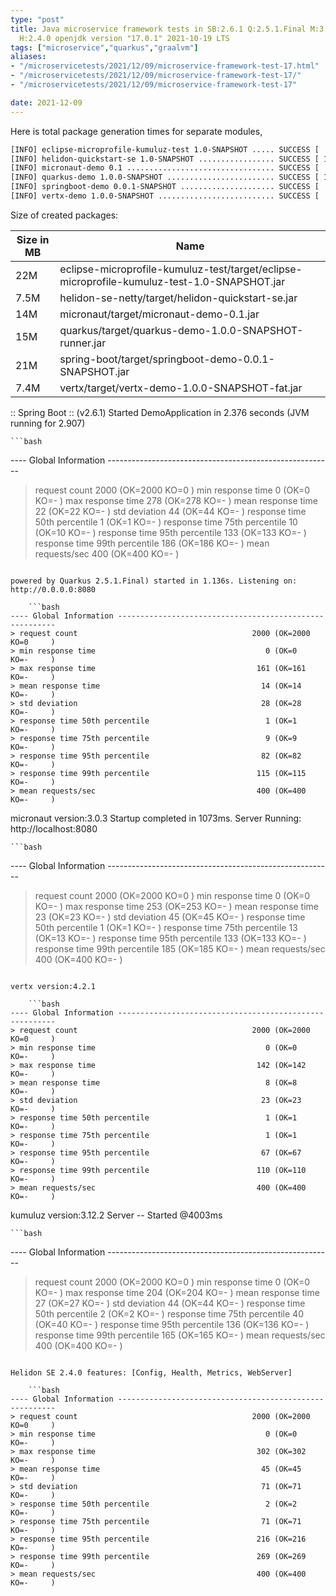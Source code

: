 ```yaml
---
type: "post"
title: Java microservice framework tests in SB:2.6.1 Q:2.5.1.Final M:3.2.1 V:4.2.1
  H:2.4.0 openjdk version "17.0.1" 2021-10-19 LTS
tags: ["microservice","quarkus","graalvm"]
aliases:
- "/microservicetests/2021/12/09/microservice-framework-test-17.html"
- "/microservicetests/2021/12/09/microservice-framework-test-17/"
- "/microservicetests/2021/12/09/microservice-framework-test-17"

date: 2021-12-09
---
```

 
Here is total package generation times for separate modules,
```bash
[INFO] eclipse-microprofile-kumuluz-test 1.0-SNAPSHOT ..... SUCCESS [  5.391 s]
[INFO] helidon-quickstart-se 1.0-SNAPSHOT ................. SUCCESS [ 10.776 s]
[INFO] micronaut-demo 0.1 ................................. SUCCESS [  8.329 s]
[INFO] quarkus-demo 1.0.0-SNAPSHOT ........................ SUCCESS [ 18.185 s]
[INFO] springboot-demo 0.0.1-SNAPSHOT ..................... SUCCESS [  0.340 s]
[INFO] vertx-demo 1.0.0-SNAPSHOT .......................... SUCCESS [  4.888 s]
```
Size of created packages:

| Size in MB |  Name |
|------------|-------|
| 22M | eclipse-microprofile-kumuluz-test/target/eclipse-microprofile-kumuluz-test-1.0-SNAPSHOT.jar |
| 7.5M | helidon-se-netty/target/helidon-quickstart-se.jar |
| 14M | micronaut/target/micronaut-demo-0.1.jar |
| 15M | quarkus/target/quarkus-demo-1.0.0-SNAPSHOT-runner.jar |
| 21M | spring-boot/target/springboot-demo-0.0.1-SNAPSHOT.jar |
| 7.4M | vertx/target/vertx-demo-1.0.0-SNAPSHOT-fat.jar |


:: Spring Boot :: (v2.6.1) Started DemoApplication in 2.376 seconds (JVM running for 2.907)

    ```bash
---- Global Information --------------------------------------------------------
> request count                                       2000 (OK=2000   KO=0     )
> min response time                                      0 (OK=0      KO=-     )
> max response time                                    278 (OK=278    KO=-     )
> mean response time                                    22 (OK=22     KO=-     )
> std deviation                                         44 (OK=44     KO=-     )
> response time 50th percentile                          1 (OK=1      KO=-     )
> response time 75th percentile                         10 (OK=10     KO=-     )
> response time 95th percentile                        133 (OK=133    KO=-     )
> response time 99th percentile                        186 (OK=186    KO=-     )
> mean requests/sec                                    400 (OK=400    KO=-     )
```

powered by Quarkus 2.5.1.Final) started in 1.136s. Listening on: http://0.0.0.0:8080

    ```bash
---- Global Information --------------------------------------------------------
> request count                                       2000 (OK=2000   KO=0     )
> min response time                                      0 (OK=0      KO=-     )
> max response time                                    161 (OK=161    KO=-     )
> mean response time                                    14 (OK=14     KO=-     )
> std deviation                                         28 (OK=28     KO=-     )
> response time 50th percentile                          1 (OK=1      KO=-     )
> response time 75th percentile                          9 (OK=9      KO=-     )
> response time 95th percentile                         82 (OK=82     KO=-     )
> response time 99th percentile                        115 (OK=115    KO=-     )
> mean requests/sec                                    400 (OK=400    KO=-     )
```

micronaut version:3.0.3 Startup completed in 1073ms. Server Running: http://localhost:8080

    ```bash
---- Global Information --------------------------------------------------------
> request count                                       2000 (OK=2000   KO=0     )
> min response time                                      0 (OK=0      KO=-     )
> max response time                                    253 (OK=253    KO=-     )
> mean response time                                    23 (OK=23     KO=-     )
> std deviation                                         45 (OK=45     KO=-     )
> response time 50th percentile                          1 (OK=1      KO=-     )
> response time 75th percentile                         13 (OK=13     KO=-     )
> response time 95th percentile                        133 (OK=133    KO=-     )
> response time 99th percentile                        185 (OK=185    KO=-     )
> mean requests/sec                                    400 (OK=400    KO=-     )
```

vertx version:4.2.1

    ```bash
---- Global Information --------------------------------------------------------
> request count                                       2000 (OK=2000   KO=0     )
> min response time                                      0 (OK=0      KO=-     )
> max response time                                    142 (OK=142    KO=-     )
> mean response time                                     8 (OK=8      KO=-     )
> std deviation                                         23 (OK=23     KO=-     )
> response time 50th percentile                          1 (OK=1      KO=-     )
> response time 75th percentile                          1 (OK=1      KO=-     )
> response time 95th percentile                         67 (OK=67     KO=-     )
> response time 99th percentile                        110 (OK=110    KO=-     )
> mean requests/sec                                    400 (OK=400    KO=-     )
```

kumuluz version:3.12.2 Server -- Started @4003ms

    ```bash
---- Global Information --------------------------------------------------------
> request count                                       2000 (OK=2000   KO=0     )
> min response time                                      0 (OK=0      KO=-     )
> max response time                                    204 (OK=204    KO=-     )
> mean response time                                    27 (OK=27     KO=-     )
> std deviation                                         44 (OK=44     KO=-     )
> response time 50th percentile                          2 (OK=2      KO=-     )
> response time 75th percentile                         40 (OK=40     KO=-     )
> response time 95th percentile                        136 (OK=136    KO=-     )
> response time 99th percentile                        165 (OK=165    KO=-     )
> mean requests/sec                                    400 (OK=400    KO=-     )
```

Helidon SE 2.4.0 features: [Config, Health, Metrics, WebServer]

    ```bash
---- Global Information --------------------------------------------------------
> request count                                       2000 (OK=2000   KO=0     )
> min response time                                      0 (OK=0      KO=-     )
> max response time                                    302 (OK=302    KO=-     )
> mean response time                                    45 (OK=45     KO=-     )
> std deviation                                         71 (OK=71     KO=-     )
> response time 50th percentile                          2 (OK=2      KO=-     )
> response time 75th percentile                         71 (OK=71     KO=-     )
> response time 95th percentile                        216 (OK=216    KO=-     )
> response time 99th percentile                        269 (OK=269    KO=-     )
> mean requests/sec                                    400 (OK=400    KO=-     )
```
